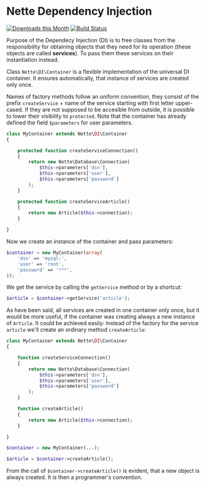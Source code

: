 Nette Dependency Injection
==========================

[![Downloads this Month](https://img.shields.io/packagist/dm/nette/di.svg)](https://packagist.org/packages/nette/di)
[![Build Status](https://travis-ci.org/nette/di.svg?branch=v2.3)](https://travis-ci.org/nette/di)

Purpose of the Dependecy Injection (DI) is to free classes from the responsibility for obtaining objects that they need for its operation (these objects are called **services**). To pass them these services on their instantiation instead.

Class `Nette\DI\Container` is a flexible implementation of the universal DI container. It ensures automatically, that instance of services are created only once.

Names of factory methods follow an uniform convention, they consist of the prefix `createService` + name of the service starting with first letter upper-cased. If they are not supposed to be accesible from outside, it is possible to lower their visibility to `protected`. Note that the container has already defined the field `$parameters` for user parameters.

```php
class MyContainer extends Nette\DI\Container
{

	protected function createServiceConnection()
	{
		return new Nette\Database\Connection(
			$this->parameters['dsn'],
			$this->parameters['user'],
			$this->parameters['password']
		);
	}

	protected function createServiceArticle()
	{
		return new Article($this->connection);
	}

}
```

Now we create an instance of the container and pass parameters:

```php
$container = new MyContainer(array(
	'dsn' => 'mysql:',
	'user' => 'root',
	'password' => '***',
));
```

We get the service by calling the `getService` method or by a shortcut:

```php
$article = $container->getService('article');
```

As have been said, all services are created in one container only once, but it would be more useful, if the container was creating always a new instance of `Article`. It could be achieved easily: Instead of the factory for the service `article` we'll create an ordinary method `createArticle`:

```php
class MyContainer extends Nette\DI\Container
{

	function createServiceConnection()
	{
		return new Nette\Database\Connection(
			$this->parameters['dsn'],
			$this->parameters['user'],
			$this->parameters['password']
		);
	}

	function createArticle()
	{
		return new Article($this->connection);
	}

}

$container = new MyContainer(...);

$article = $container->createArticle();
```

From the call of `$container->createArticle()` is evident, that a new object is always created. It is then a programmer's convention.
